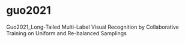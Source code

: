 # guo2021
Guo2021_Long-Tailed Multi-Label Visual Recognition by Collaborative Training on Uniform and Re-balanced Samplings
